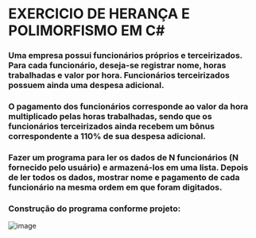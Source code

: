 # EXERCICIO DE HERANÇA E POLIMORFISMO EM C#

### Uma empresa possui funcionários próprios e terceirizados. Para cada funcionário, deseja-se registrar nome, horas trabalhadas e valor por hora. Funcionários terceirizados possuem ainda uma despesa adicional.
### O pagamento dos funcionários corresponde ao valor da hora multiplicado pelas horas trabalhadas, sendo que os funcionários terceirizados ainda recebem um bônus correspondente a 110% de sua despesa adicional.
### Fazer um programa para ler os dados de N funcionários (N fornecido pelo usuário) e armazená-los em uma lista. Depois de ler todos os dados, mostrar nome e pagamento de cada funcionário na mesma ordem em que foram digitados.
### Construção do programa conforme projeto: 

![image](https://github.com/user-attachments/assets/247298fa-d394-4dba-b5e5-520c1f3dfe1f)
